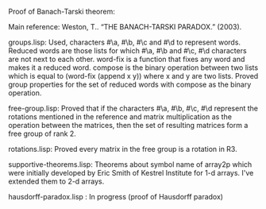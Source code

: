 Proof of Banach-Tarski theorem:

Main reference:  Weston, T.. “THE BANACH-TARSKI PARADOX.” (2003).

groups.lisp: Used, characters #\a, #\b, #\c and #\d to represent words.
             Reduced words are those lists for which #\a, #\b and #\c,
             #\d characters are not next to each other.  word-fix is a
             function that fixes any word and makes it a reduced word.
             compose is the binary operation between two lists which
             is equal to (word-fix (append x y)) where x and y are two
             lists.  Proved group properties for the set of reduced
             words with compose as the binary operation.

free-group.lisp: Proved that if the characters #\a, #\b, #\c, #\d
		 represent the rotations mentioned in the reference
		 and matrix multiplication as the operation between
		 the matrices, then the set of resulting
		 matrices form a free group of rank 2.

rotations.lisp: Proved every matrix in the free group is a rotation in R3.

supportive-theorems.lisp: Theorems about symbol name of array2p which
                          were initially developed by Eric Smith of Kestrel Institute for 1-d arrays.
			  I've extended them to 2-d arrays.

hausdorff-paradox.lisp : In progress (proof of Hausdorff paradox)
